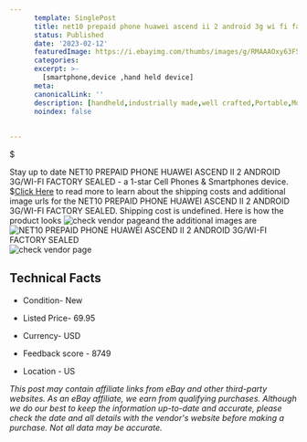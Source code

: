 ```yaml
---
      template: SinglePost
      title: net10 prepaid phone huawei ascend ii 2 android 3g wi fi factory sealed
      status: Published
      date: '2023-02-12'
      featuredImage: https://i.ebayimg.com/thumbs/images/g/RMAAAOxy63FS5J1Z/s-l225.jpg
      categories: 
      excerpt: >-
        [smartphone,device ,hand held device]
      meta:
      canonicalLink: ''
      description: [handheld,industrially made,well crafted,Portable,Mobile,Compact,Convenient,Lightweight,Maneuverable,Man-portable,Miniature,Carriable,Hand-held,Light,Holdable,Transportable,Mobile device,Pocket-sized,On-the-go,Wireless,Cordless,Compact size,Convenient size, smartphone,device ,hand held device]
      noindex: false
      
        
---
```

$

Stay up to date NET10 PREPAID PHONE HUAWEI ASCEND II 2 ANDROID 3G/WI-FI FACTORY SEALED - a 1-star Cell Phones & Smartphones device.
$[Click Here](https://www.ebay.com/itm/252425004249?hash=item3ac5b3e4d9%3Ag%3ARMAAAOxy63FS5J1Z&mkevt=1&mkcid=1&mkrid=711-53200-19255-0&campid=%253CePNCampaignId%253E&customid=%253CreferenceId%253E&toolid=10049) to read more to learn about the shipping costs and additional image urls for the NET10 PREPAID PHONE HUAWEI ASCEND II 2 ANDROID 3G/WI-FI FACTORY SEALED. Shipping cost is undefined. Here is how the product looks ![check vendor page](https://i.ebayimg.com/thumbs/images/g/RMAAAOxy63FS5J1Z/s-l225.jpg)and the additional images are![NET10 PREPAID PHONE HUAWEI ASCEND II 2 ANDROID 3G/WI-FI FACTORY SEALED](https://i.ebayimg.com/images/g/RMAAAOxy63FS5J1Z/s-l1600.jpg)![check vendor page]()



 ## Technical Facts 



     
      

 - Condition- New 


      

 - Listed Price- 69.95 


      

 - Currency- USD 


      

 - Feedback score - 8749 


      

 - Location - US 


      
      

 *_This post may contain affiliate links from eBay and other third-party websites. As an eBay affiliate, we earn from qualifying purchases. Although we do our best to keep the information up-to-date and accurate, please check the date and all details with the vendor's website before making a purchase. Not all data may be accurate._*






